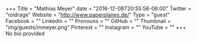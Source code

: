 +++
Title = "Mathias Meyer"
date = "2016-12-08T20:55:58-06:00"
Twitter = "roidrage"
Website = "http://www.paperplanes.de/"
Type = "guest"
Facebook = ""
Linkedin = ""
Pronouns = ""
GitHub = ""
Thumbnail = "img/guests/mmeyer.png"
Pinterest = ""
Instagram = ""
YouTube = ""
+++
No bio provided
